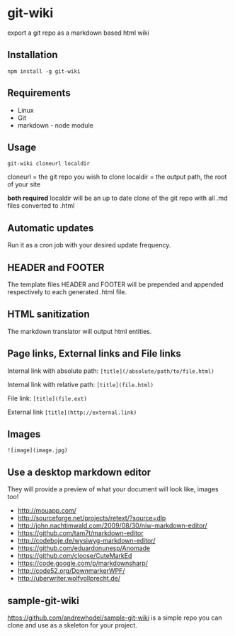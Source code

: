 git-wiki
========

export a git repo as a markdown based html wiki

## Installation

`npm install -g git-wiki`

## Requirements

* Linux
* Git
* markdown - node module

## Usage

`git-wiki cloneurl localdir`

cloneurl = the git repo you wish to clone
localdir = the output path, the root of your site

**both required**
localdir will be an up to date clone of the git repo with all .md files converted to .html

## Automatic updates

Run it as a cron job with your desired update frequency.

## HEADER and FOOTER

The template files HEADER and FOOTER will be prepended and appended respectively to each generated .html file.

## HTML sanitization

The markdown translator will output html entities.

## Page links, External links and File links

Internal link with absolute path:
`[title](/absolute/path/to/file.html)`

Internal link with relative path:
`[title](file.html)`

File link:
`[title](file.ext)`

External link
`[title](http://external.link)`

## Images

`![image](image.jpg)`

## Use a desktop markdown editor

They will provide a preview of what your document will look like, images too!

* http://mouapp.com/
* http://sourceforge.net/projects/retext/?source=dlp
* http://john.nachtimwald.com/2009/08/30/niw-markdown-editor/
* https://github.com/tam7t/markdown-editor
* http://codeboje.de/wysiwyg-markdown-editor/
* https://github.com/eduardonunesp/Anomade
* https://github.com/cloose/CuteMarkEd
* https://code.google.com/p/markdownsharp/
* http://code52.org/DownmarkerWPF/
* http://uberwriter.wolfvollprecht.de/


## sample-git-wiki

https://github.com/andrewhodel/sample-git-wiki is a simple repo you can clone and use as a skeleton for your project.
